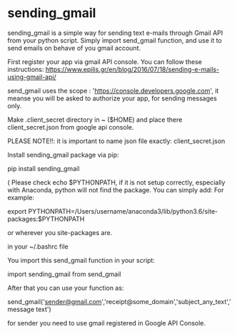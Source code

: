 # sending_gmail

sending_gmail is a simple way for sending text e-mails through Gmail API from your python script. Simply import send_gmail function, and use it to 
send emails on behave of you gmail account.


First register your app via gmail API console.
You can follow these instructions: https://www.epilis.gr/en/blog/2016/07/18/sending-e-mails-using-gmail-api/

send_gmail uses the scope : 'https://console.developers.google.com', it meanse you will be asked to authorize your app, 
for sending messages only. 

Make .client_secret directory in ~ ($HOME) and place there client_secret.json from google api console. 


PLEASE NOTE!!: it is important to name json file exactly: client_secret.json
 
Install sending_gmail package via pip:

pip install sending_gmail


( Please check echo $PYTHONPATH, if it is not setup correctly, especially with Anaconda, python will not find 
the package. You can simply add: 
For example:

export PYTHONPATH=/Users/username/anaconda3/lib/python3.6/site-packages:$PYTHONPATH
 
or wherever you site-packages are.

in your ~/.bashrc file

You import this send_gmail function in your script:

import sending_gmail from send_gmail

After that you can use your function as:

send_gmail('sender@gmail.com','receipt@some_domain','subject_any_text','message text')

for sender you need to use gmail registered in Google API Console. 




